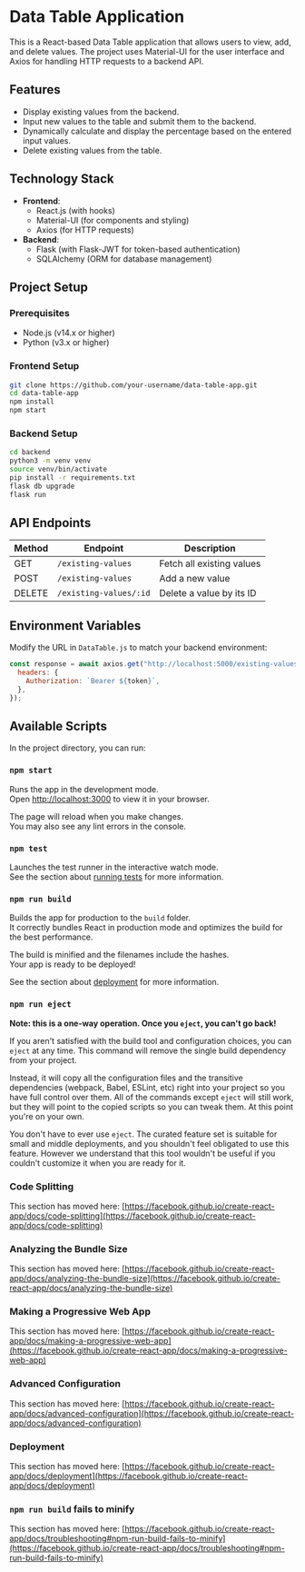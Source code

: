 # Data Table Application

This is a React-based Data Table application that allows users to view, add, and delete values. The project uses Material-UI for the user interface and Axios for handling HTTP requests to a backend API.

## Features

- Display existing values from the backend.
- Input new values to the table and submit them to the backend.
- Dynamically calculate and display the percentage based on the entered input values.
- Delete existing values from the table.

## Technology Stack

- **Frontend**:
  - React.js (with hooks)
  - Material-UI (for components and styling)
  - Axios (for HTTP requests)
- **Backend**:
  - Flask (with Flask-JWT for token-based authentication)
  - SQLAlchemy (ORM for database management)

## Project Setup

### Prerequisites

- Node.js (v14.x or higher)
- Python (v3.x or higher)

### Frontend Setup

```bash
git clone https://github.com/your-username/data-table-app.git
cd data-table-app
npm install
npm start
```

### Backend Setup

```bash
cd backend
python3 -m venv venv
source venv/bin/activate
pip install -r requirements.txt
flask db upgrade
flask run
```

## API Endpoints

| Method | Endpoint               | Description               |
| ------ | ---------------------- | ------------------------- |
| GET    | `/existing-values`     | Fetch all existing values |
| POST   | `/existing-values`     | Add a new value           |
| DELETE | `/existing-values/:id` | Delete a value by its ID  |

## Environment Variables

Modify the URL in `DataTable.js` to match your backend environment:

```javascript
const response = await axios.get("http://localhost:5000/existing-values", {
  headers: {
    Authorization: `Bearer ${token}`,
  },
});
```

## Available Scripts

In the project directory, you can run:

### `npm start`

Runs the app in the development mode.\
Open [http://localhost:3000](http://localhost:3000) to view it in your browser.

The page will reload when you make changes.\
You may also see any lint errors in the console.

### `npm test`

Launches the test runner in the interactive watch mode.\
See the section about [running tests](https://facebook.github.io/create-react-app/docs/running-tests) for more information.

### `npm run build`

Builds the app for production to the `build` folder.\
It correctly bundles React in production mode and optimizes the build for the best performance.

The build is minified and the filenames include the hashes.\
Your app is ready to be deployed!

See the section about [deployment](https://facebook.github.io/create-react-app/docs/deployment) for more information.

### `npm run eject`

**Note: this is a one-way operation. Once you `eject`, you can't go back!**

If you aren't satisfied with the build tool and configuration choices, you can `eject` at any time. This command will remove the single build dependency from your project.

Instead, it will copy all the configuration files and the transitive dependencies (webpack, Babel, ESLint, etc) right into your project so you have full control over them. All of the commands except `eject` will still work, but they will point to the copied scripts so you can tweak them. At this point you're on your own.

You don't have to ever use `eject`. The curated feature set is suitable for small and middle deployments, and you shouldn't feel obligated to use this feature. However we understand that this tool wouldn't be useful if you couldn't customize it when you are ready for it.

### Code Splitting

This section has moved here: [https://facebook.github.io/create-react-app/docs/code-splitting](https://facebook.github.io/create-react-app/docs/code-splitting)

### Analyzing the Bundle Size

This section has moved here: [https://facebook.github.io/create-react-app/docs/analyzing-the-bundle-size](https://facebook.github.io/create-react-app/docs/analyzing-the-bundle-size)

### Making a Progressive Web App

This section has moved here: [https://facebook.github.io/create-react-app/docs/making-a-progressive-web-app](https://facebook.github.io/create-react-app/docs/making-a-progressive-web-app)

### Advanced Configuration

This section has moved here: [https://facebook.github.io/create-react-app/docs/advanced-configuration](https://facebook.github.io/create-react-app/docs/advanced-configuration)

### Deployment

This section has moved here: [https://facebook.github.io/create-react-app/docs/deployment](https://facebook.github.io/create-react-app/docs/deployment)

### `npm run build` fails to minify

This section has moved here: [https://facebook.github.io/create-react-app/docs/troubleshooting#npm-run-build-fails-to-minify](https://facebook.github.io/create-react-app/docs/troubleshooting#npm-run-build-fails-to-minify)

```

```
